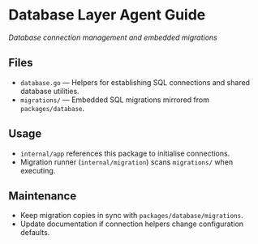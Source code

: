 # Database Layer Agent Guide
*Database connection management and embedded migrations*

## Files
- `database.go` — Helpers for establishing SQL connections and shared database utilities.
- `migrations/` — Embedded SQL migrations mirrored from `packages/database`.

## Usage
- `internal/app` references this package to initialise connections.
- Migration runner (`internal/migration`) scans `migrations/` when executing.

## Maintenance
- Keep migration copies in sync with `packages/database/migrations`.
- Update documentation if connection helpers change configuration defaults.
